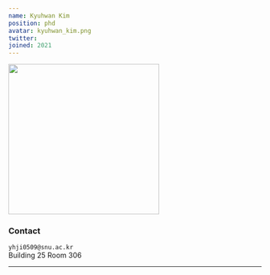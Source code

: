 ```yaml
---
name: Kyuhwan Kim
position: phd
avatar: kyuhwan_kim.png
twitter:
joined: 2021
---
```


<img width="300" src="{{site.baseurl}}/images/people/{{page.avatar}}" data-action="zoom">

### Contact

<i class="fa fa-envelope-o"></i>  `yhji0509@snu.ac.kr`<br>
<i class="fa fa-building"></i> Building 25 Room 306 <br>

<hr>
